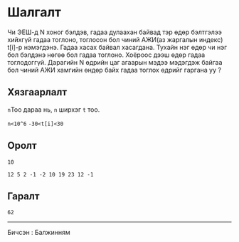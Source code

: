 # Шалгалт

Чи ЭЕШ-д N хоног бэлдэв, гадаа дулаахан байвад тэр өдөр бэлтгэлээ хийхгүй гадаа тоглоно, тоглосон бол чиний АЖИ(аз жаргалын индекс) t[i]-р нэмэгдэнэ. Гадаа хасах байвал хасагдана. Тухайн нэг өдөр чи нэг бол бэлдэнэ нөгөө бол гадаа тоглоно. Хоёроос дээш өдөр гадаа тоглодоггүй. Дарагийн N өдрийн цаг агаарын мэдээ мэдэгдэж байгаа бол чиний АЖИ хамгийн өндөр байх гадаа тоглох өдрийг гаргана уу ? 

## **Хязгаарлалт**<br/>

`n`Тоо дараа нь, `n` ширхэг `t` тоо.<br/>

`n<10^6`  `-30<t[i]<30` <br/>



## **Оролт**
`10`

`12 5 2 -1 -2 10 19 23 12 -1`

## **Гаралт**

`62`

-------------------------------------------------------------------------------------------------------------------------------------------------------------------

Бичсэн : Балжинням
